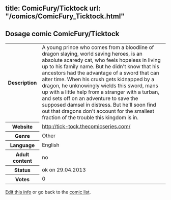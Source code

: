 title: ComicFury/Ticktock
url: "/comics/ComicFury_Ticktock.html"
---
Dosage comic ComicFury/Ticktock
-----------------------------------------

<p id="msg"></p>
<script type="text/javascript">
if (window.location.search === '?edit_info_mail=sent_ok') {
  var elem = document.getElementById("msg");
  elem.innerHTML = 'Edited information sucessfully sent.';
  elem.className = 'ok';
}
</script>
<table class="comicinfo">
<tr>
<th>Description</th><td>A young prince who comes from a bloodline of dragon slaying, world saving heroes, is an absolute scaredy cat, who feels hopeless in living up to his family name. But he didn't know that his ancestors had the advantage of a sword that can alter time. When his crush gets kidnapped by a dragon, he unknowingly wields this sword, mans up with a little help from a stranger with a turban, and sets off on an adventure to save the supposed damsel in distress. But he'll soon find out that dragons don't account for the smallest fraction of the trouble this kingdom is in.</td>
</tr>
<tr>
<th>Website</th><td><a href="http://tick-tock.thecomicseries.com/">http://tick-tock.thecomicseries.com/</a></td>
</tr>
<tr>
<th>Genre</th><td>Other</td>
</tr>
<tr>
<th>Language</th><td>English</td>
</tr>
<tr>
<th>Adult content</th><td>no</td>
</tr>
<tr>
<th>Status</th><td>ok on 29.04.2013</td>
</tr>
<tr>
<th>Votes</th><td>0</td>
</tr>
</table>

[Edit this info](ComicFury_Ticktock_edit.html) or go back to the [comic list](../comic-index.html).
